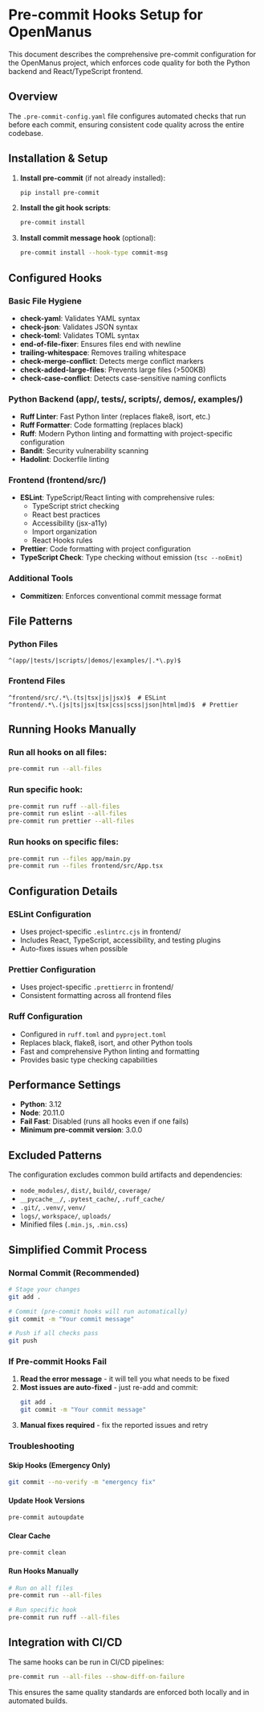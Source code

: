 # Pre-commit Hooks Setup for OpenManus

This document describes the comprehensive pre-commit configuration for the OpenManus project, which enforces code quality for both the Python backend and React/TypeScript frontend.

## Overview

The `.pre-commit-config.yaml` file configures automated checks that run before each commit, ensuring consistent code quality across the entire codebase.

## Installation & Setup

1. **Install pre-commit** (if not already installed):
   ```bash
   pip install pre-commit
   ```

2. **Install the git hook scripts**:
   ```bash
   pre-commit install
   ```

3. **Install commit message hook** (optional):
   ```bash
   pre-commit install --hook-type commit-msg
   ```

## Configured Hooks

### Basic File Hygiene
- **check-yaml**: Validates YAML syntax
- **check-json**: Validates JSON syntax
- **check-toml**: Validates TOML syntax
- **end-of-file-fixer**: Ensures files end with newline
- **trailing-whitespace**: Removes trailing whitespace
- **check-merge-conflict**: Detects merge conflict markers
- **check-added-large-files**: Prevents large files (>500KB)
- **check-case-conflict**: Detects case-sensitive naming conflicts

### Python Backend (app/, tests/, scripts/, demos/, examples/)
- **Ruff Linter**: Fast Python linter (replaces flake8, isort, etc.)
- **Ruff Formatter**: Code formatting (replaces black)
- **Ruff**: Modern Python linting and formatting with project-specific configuration
- **Bandit**: Security vulnerability scanning
- **Hadolint**: Dockerfile linting

### Frontend (frontend/src/)
- **ESLint**: TypeScript/React linting with comprehensive rules:
  - TypeScript strict checking
  - React best practices
  - Accessibility (jsx-a11y)
  - Import organization
  - React Hooks rules
- **Prettier**: Code formatting with project configuration
- **TypeScript Check**: Type checking without emission (`tsc --noEmit`)

### Additional Tools
- **Commitizen**: Enforces conventional commit message format

## File Patterns

### Python Files
```
^(app/|tests/|scripts/|demos/|examples/|.*\.py)$
```

### Frontend Files
```
^frontend/src/.*\.(ts|tsx|js|jsx)$  # ESLint
^frontend/.*\.(js|ts|jsx|tsx|css|scss|json|html|md)$  # Prettier
```

## Running Hooks Manually

### Run all hooks on all files:
```bash
pre-commit run --all-files
```

### Run specific hook:
```bash
pre-commit run ruff --all-files
pre-commit run eslint --all-files
pre-commit run prettier --all-files
```

### Run hooks on specific files:
```bash
pre-commit run --files app/main.py
pre-commit run --files frontend/src/App.tsx
```

## Configuration Details

### ESLint Configuration
- Uses project-specific `.eslintrc.cjs` in frontend/
- Includes React, TypeScript, accessibility, and testing plugins
- Auto-fixes issues when possible

### Prettier Configuration
- Uses project-specific `.prettierrc` in frontend/
- Consistent formatting across all frontend files

### Ruff Configuration
- Configured in `ruff.toml` and `pyproject.toml`
- Replaces black, flake8, isort, and other Python tools
- Fast and comprehensive Python linting and formatting
- Provides basic type checking capabilities

## Performance Settings

- **Python**: 3.12
- **Node**: 20.11.0
- **Fail Fast**: Disabled (runs all hooks even if one fails)
- **Minimum pre-commit version**: 3.0.0

## Excluded Patterns

The configuration excludes common build artifacts and dependencies:
- `node_modules/`, `dist/`, `build/`, `coverage/`
- `__pycache__/`, `.pytest_cache/`, `.ruff_cache/`
- `.git/`, `.venv/`, `venv/`
- `logs/`, `workspace/`, `uploads/`
- Minified files (`.min.js`, `.min.css`)

## Simplified Commit Process

### Normal Commit (Recommended)
```bash
# Stage your changes
git add .

# Commit (pre-commit hooks will run automatically)
git commit -m "Your commit message"

# Push if all checks pass
git push
```

### If Pre-commit Hooks Fail
1. **Read the error message** - it will tell you what needs to be fixed
2. **Most issues are auto-fixed** - just re-add and commit:
   ```bash
   git add .
   git commit -m "Your commit message"
   ```
3. **Manual fixes required** - fix the reported issues and retry

### Troubleshooting

#### Skip Hooks (Emergency Only)
```bash
git commit --no-verify -m "emergency fix"
```

#### Update Hook Versions
```bash
pre-commit autoupdate
```

#### Clear Cache
```bash
pre-commit clean
```

#### Run Hooks Manually
```bash
# Run on all files
pre-commit run --all-files

# Run specific hook
pre-commit run ruff --all-files
```

## Integration with CI/CD

The same hooks can be run in CI/CD pipelines:
```bash
pre-commit run --all-files --show-diff-on-failure
```

This ensures the same quality standards are enforced both locally and in automated builds.
